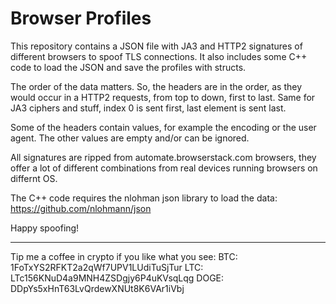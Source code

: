 # Browser Profiles
This repository contains a JSON file with JA3 and HTTP2 signatures of different browsers to spoof TLS connections.
It also includes some C++ code to load the JSON and save the profiles with structs.

The order of the data matters. So, the headers are in the order, as they would occur in a HTTP2 requests, from top to down, first to last. Same for JA3 ciphers and stuff, index 0 is sent first, last element is sent last.

Some of the headers contain values, for example the encoding or the user agent. The other values are empty and/or can be ignored.

All signatures are ripped from automate.browserstack.com browsers, they offer a lot of different combinations from real devices running browsers on differnt OS.

The C++ code requires the nlohman json library to load the data:
https://github.com/nlohmann/json 

Happy spoofing!

-----------------------------------------------

Tip me a coffee in crypto if you like what you see:
BTC: 1FoTxYS2RFKT2a2qWf7UPV1LUdiTuSjTur
LTC: LTc156KNuD4a9MNH4ZSDgjy6P4uKVsqLqg
DOGE: DDpYs5xHnT63LvQrdewXNUt8K6VAr1iVbj

